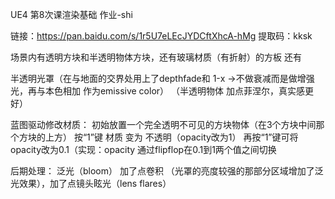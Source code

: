 UE4 第8次课渲染基础 作业-shi



链接：https://pan.baidu.com/s/1r5U7eLEcJYDCftXhcA-hMg 
提取码：kksk 

 

场景内有透明方块和半透明物体方块，还有玻璃材质（有折射）的方板   还有 

半透明光罩（在与地面的交界处用上了depthfade和 1-x ->不做衰减而是做增强光，再与本色相加 作为emissive color）        （半透明物体 加点菲涅尔，真实感更好）



蓝图驱动修改材质：   初始放置一个完全透明不可见的方块物体（在3个方块中间那个方块的上方） 按“1”键 材质 变为 不透明（opacity改为1）   再按“1”键可将opacity改为0.1（实现：opacity  通过flipflop在0.1到1两个值之间切换



后期处理： 泛光（bloom） 加了点卷积 （光罩的亮度较强的那部分区域增加了泛光效果），加了点镜头眩光（lens flares）